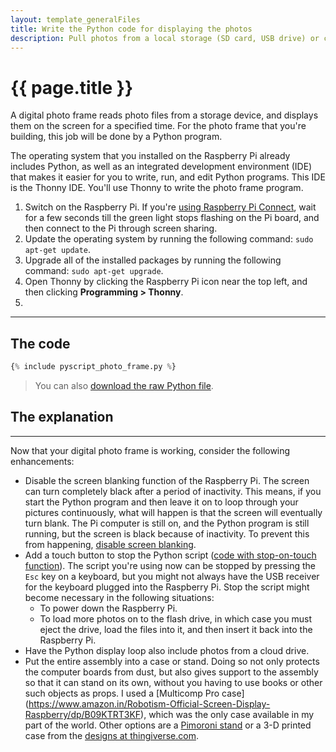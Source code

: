 ```yaml
---
layout: template_generalFiles
title: Write the Python code for displaying the photos
description: Pull photos from a local storage (SD card, USB drive) or cloud storage, and display them with a time lag on a Raspberry Pi 3B+.
---
```


# {{ page.title }}

A digital photo frame reads photo files from a storage device, and displays them on the screen for a specified time. For the photo frame that you're building, this job will be done by a Python program.

The operating system that you installed on the Raspberry Pi already includes Python, as well as an integrated development environment (IDE) that makes it easier for you to write, run, and edit Python programs. This IDE is the Thonny IDE. You'll use Thonny to write the photo frame program.

1.  Switch on the Raspberry Pi. If you're [using Raspberry Pi Connect](pi_piconnect.md), wait for a few seconds till the green light stops flashing on the Pi board, and then connect to the Pi through screen sharing.
1.  Update the operating system by running the following command: `sudo apt-get update`.
1.  Upgrade all of the installed packages by running the following command: `sudo apt-get upgrade`.
1.  Open Thonny by clicking the Raspberry Pi icon near the top left, and then clicking **Programming > Thonny**.
1.   

<hr/>

## The code

```python
{% include pyscript_photo_frame.py %}
```

> You can also [download the raw Python file](https://raw.githubusercontent.com/AninditaBasu/pi-projects/refs/heads/main/_includes/pyscript_photo_frame.py).

## The explanation


<hr/>

Now that your digital photo frame is working, consider the following enhancements:

-  Disable the screen blanking function of the Raspberry Pi. The screen can turn completely black after a period of inactivity. This means, if you start the Python program and then leave it on to loop through your pictures continuously, what will happen is that the screen will eventually turn blank. The Pi computer is still on, and the Python program is still running, but the screen is black because of inactivity. To prevent this from happening, [disable screen blanking](https://raspberrytips.com/disable-sleep-mode-raspberry-pi/).
-  Add a touch button to stop the Python script ([code with stop-on-touch function](https://raw.githubusercontent.com/AninditaBasu/pi-projects/refs/heads/main/_includes/pyscript_photo_frame_touch_stop.py)). The script you're using now can be stopped by pressing the `Esc` key on a keyboard, but you might not always have the USB receiver for the keyboard plugged into the Raspberry Pi. Stop the script might become necessary in the following situations:
   -  To power down the Raspberry Pi.
   -  To load more photos on to the flash drive, in which case you must eject the drive, load the files into it, and then insert it back into the Raspberry Pi.
-  Have the Python display loop also include photos from a cloud drive.
-  Put the entire assembly into a case or stand. Doing so not only protects the computer boards from dust, but also gives support to the assembly so that it can stand on its own, without you having to use books or other such objects as props. I used a [Multicomp Pro case] (https://www.amazon.in/Robotism-Official-Screen-Display-Raspberry/dp/B09KTRT3KF), which was the only case available in my part of the world. Other options are a [Pimoroni stand](https://shop.pimoroni.com/products/raspberry-pi-7-touchscreen-display-frame?variant=6337432065) or a 3-D printed case from the [designs at thingiverse.com](https://www.thingiverse.com/search?q=raspberry+touchscreen+display&page=1).


